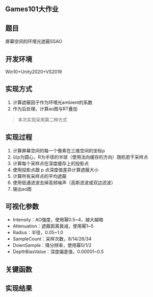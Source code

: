 Games101大作业
---

## 题目

屏幕空间的环境光遮蔽SSAO

## 开发环境

Win10+Unity2020+VS2019

## 实现方式

1. 计算遮蔽因子作为环境光ambient的系数
2. 作为后处理，计算ao图与RT叠加

> 本次实现采用第二种方式

## 实现过程

1. 计算屏幕空间的每一个像素在三维空间的坐标p
2. 以p为圆心，R为半径的半球（使用法向缓存的方向）随机若干采样点
3. 计算每个采样点在深度缓存上的投影点 
4. 使用投影点跟 p 点深度值差异计算遮蔽大小
5. 计算所有采样点的平均遮蔽
6. 使用低通滤波去掉高频噪声（高斯滤波或双边滤波）
7. 输出ao图

## 可视化参数

- Intensity：AO强度，使用幂0.5~4，越大越暗
- Attenuation：遮蔽距离衰减，使用幂1~5
- Radius：半径，0.05~1.0
- SampleCount：采样次数，8/14/26/34
- DownSample：降分辨率，使用幂0/1/2
- DepthBiasValue：深度偏差值，0.00001~0.5

## 关键函数



## 实现结果